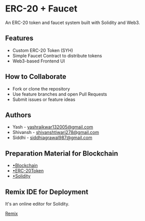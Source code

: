 # ERC-20 + Faucet

An ERC-20 token and faucet system built with Solidity and Web3.

## Features
- Custom ERC-20 Token (SYH)
- Simple Faucet Contract to distribute tokens
- Web3-based Frontend UI

## How to Collaborate
- Fork or clone the repository
- Use feature branches and open Pull Requests
- Submit issues or feature ideas

## Authors
- Yash - yashraikwar132005@gmail.com
- Shivansh - shivanshtiwari278@gmail.com
- Siddhi - siddhiagrawal987@gmail.com

## Preparation Material for Blockchain 
- [•Blockchain](https://ethereum.org/en/developers/docs/intro-to-ethereum/)
- [•ERC-20Token](https://www.simplilearn.com/tutorials/blockchain-tutorial/erc20-token)
- [•Solidity](https://cryptozombies.io/)

## Remix IDE for Deployment 
It's an online editor for Solidity.

[Remix](https://remix.ethereum.org)
